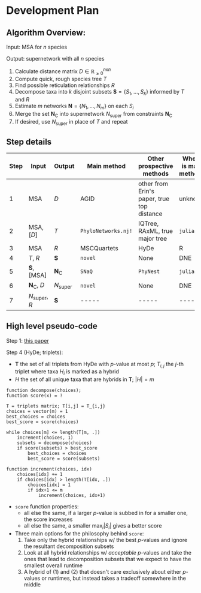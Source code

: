 # Development Plan

## Algorithm Overview:

Input: MSA for $n$ species

Output: supernetwork with all $n$ species

1. Calculate distance matrix $D \in \mathbb{R}_{\ge0}^{n\text{x}n}$
2. Compute quick, rough species tree $T$
3. Find possible reticulation relationships $R$
4. Decompose taxa into $k$ disjoint subsets $\mathbf{S}=\{S_1,\dots,S_k\}$ informed by $T$ and $R$
5. Estimate $m$ networks $\mathbf{N}=\{N_1,\dots,N_m\}$ on each $S_i$
6. Merge the set $\mathbf{N}_\text{C}$ into supernetwork $N_\text{super}$ from constraints $\mathbf{N}_\text{C}$
7. If desired, use $N_\text{super}$ in place of $T$ and repeat

## Step details

| Step | Input | Output | Main method | Other prospective methods | Where is main method? |
| ----------- | ----------- | ----------- | ----------- | ----------- | ----------- |
| 1 | MSA | $D$ | AGID | other from Erin's paper, true top distance | unknown |
| 2 | MSA, [$D$] | $T$ | `PhyloNetworks.nj!` | IQTree, RAxML, true major tree | `julia` |
| 3 | MSA | $R$ | MSCQuartets | HyDe | R |
| 4 | $T$, $R$ | $\mathbf{S}$ | `novel` | None | DNE |
| 5 | $\mathbf{S}$, [MSA] | $\mathbf{N}_\text{C}$ | `SNaQ` | `PhyNest` | `julia` |
| 6 | $\mathbf{N}_\text{C}$, $D$ | $N_\text{super}$ | `novel` | None | DNE |
| 7 | $N_\text{super}$, $R$ | $\mathbf{S}$ | ----- | ----- | ----- |

## High level pseudo-code

Step 1: [this paper](https://academic.oup.com/sysbio/article/60/5/661/1644054?login=false)

Step 4 (HyDe; triplets):
- $\mathbf{T}$ the set of all triplets from HyDe with $p$-value at most $p$; $T_{i,j}$ the $j$-th triplet where taxa $H_i$ is marked as a hybrid
- $H$ the set of all unique taxa that are hybrids in $\mathbf{T}$; $|H|=m$

```
function decompose(choices);
function score(x) = ?

T = triplets matrix; T[i,j] = T_{i,j}
choices = vector(m) = 1
best_choices = choices
best_score = score(choices)

while choices[m] <= length(T[m, .])
    increment(choices, 1)
    subsets = decompose(choices)
    if score(subsets) > best_score
        best_choices = choices
        best_score = score(subsets)

function increment(choices, idx)
    choices[idx] += 1
    if choices[idx] > length(T[idx, .])
        choices[idx] = 1
        if idx+1 <= m
            increment(choices, idx+1)
```

- `score` function properties:
  - all else the same, if a larger $p$-value is subbed in for a smaller one, the score increases
  - all else the same, a smaller $\max_{i}|S_i|$ gives a better score
- Three main options for the philosophy behind `score`:
    1. Take only the hybrid relationships w/ the best $p$-values and ignore the resultant decomposition subsets
    2. Look at all hybrid relationships w/ *acceptable* $p$-values and take the ones that lead to decomposition subsets that we expect to have the smallest overall runtime
    3. A hybrid of (1) and (2) that doesn't care exclusively about either $p$-values or runtimes, but instead takes a tradeoff somewhere in the middle